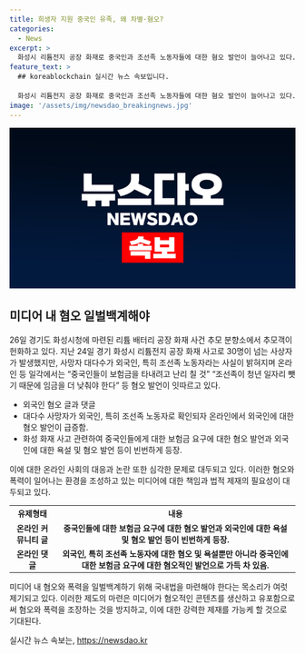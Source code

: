 ```yaml
---
title: 희생자 지원 중국인 유족, 왜 차별·혐오?
categories:
  - News
excerpt: >
  화성시 리튬전지 공장 화재로 중국인과 조선족 노동자들에 대한 혐오 발언이 늘어나고 있다. 온라인 커뮤니티에는 보험금을 요구하는 중국인들을 조롱하는 글과 외국인 혐오를 나타내는 글이 올라오고 있다. 전문가는 이러한 혐오 발언과 표적 범죄가 심각한 문제라며, 미디어 내 법적 제재가 필요하다고 말했다. 최근 외국인 혐오 정서는 심각한 수준으로 상승하고 있으며, 유럽연합과는 달리 국내에서는 강력한 제재가 부족한 상황이라고 지적했다.
feature_text: >
  ## koreablockchain 실시간 뉴스 속보입니다.

  화성시 리튬전지 공장 화재로 중국인과 조선족 노동자들에 대한 혐오 발언이 늘어나고 있다. 온라인 커뮤니티에는 보험금을 요구하는 중국인들을 조롱하는 글과 외국인 혐오를 나타내는 글이 올라오고 있다. 전문가는 이러한 혐오 발언과 표적 범죄가 심각한 문제라며, 미디어 내 법적 제재가 필요하다고 말했다. 최근 외국인 혐오 정서는 심각한 수준으로 상승하고 있으며, 유럽연합과는 달리 국내에서는 강력한 제재가 부족한 상황이라고 지적했다.
image: '/assets/img/newsdao_breakingnews.jpg'
---
```


<p><img src="/assets/img/newsdao_breakingnews.jpg" alt="koreablockchain 속보" /></p>

<h2 data-ke-size="size26">미디어 내 혐오 일벌백계해야</h2>

<p data-ke-size="size16">26일 경기도 화성시청에 마련된 리튬 배터리 공장 화재 사건 추모 분향소에서 추모객이 헌화하고 있다. 지난 24일 경기 화성시 리튬전지 공장 화재 사고로 30명이 넘는 사상자가 발생했지만, 사망자 대다수가 외국인, 특히 조선족 노동자라는 사실이 밝혀지며 온라인 등 일각에서는 “중국인들이 보험금을 타내려고 난리 칠 것” “조선족이 청년 일자리 뺏기 때문에 임금을 더 낮춰야 한다” 등 혐오 발언이 잇따르고 있다.</p>

<ul>
  <li>외국인 혐오 글과 댓글</li>
  <li>대다수 사망자가 외국인, 특히 조선족 노동자로 확인되자 온라인에서 외국인에 대한 혐오 발언이 급증함.</li>
  <li>화성 화재 사고 관련하여 중국인들에게 대한 보험금 요구에 대한 혐오 발언과 외국인에 대한 욕설 및 혐오 발언 등이 빈번하게 등장.</li>
</ul>

<p data-ke-size="size16">이에 대한 온라인 사회의 대응과 논란 또한 심각한 문제로 대두되고 있다. 이러한 혐오와 폭력이 일어나는 환경을 조성하고 있는 미디어에 대한 책임과 법적 제재의 필요성이 대두되고 있다. </p>

<table>
  <tr>
    <th><b>유제형태</b></th>
    <th><b>내용</b></th>
  </tr>
  <tr>
    <td style="text-align: center; height: 17px;"><b>온라인 커뮤니티 글</b></td>
    <td style="text-align: center; height: 17px;"><b>중국인들에 대한 보험금 요구에 대한 혐오 발언과 외국인에 대한 욕설 및 혐오 발언 등이 빈번하게 등장.</b></td>
  </tr>
  <tr>
    <td style="text-align: center; height: 17px;"><b>온라인 댓글</b></td>
    <td style="text-align: center; height: 17px;"><b>외국인, 특히 조선족 노동자에 대한 혐오 및 욕설뿐만 아니라 중국인에 대한 보험금 요구에 대한 혐오적인 발언으로 가득 차 있음.</b></td>
  </tr>
</table>

<p data-ke-size="size16">미디어 내 혐오와 폭력을 일벌백계하기 위해 국내법을 마련해야 한다는 목소리가 여럿 제기되고 있다. 이러한 제도의 마련은 미디어가 혐오적인 콘텐츠를 생산하고 유포함으로써 혐오와 폭력을 조장하는 것을 방지하고, 이에 대한 강력한 제재를 가능케 할 것으로 기대된다.</p>
실시간 뉴스 속보는, <a href="https://newsdao.kr" rel="dofollow">https://newsdao.kr</a>


